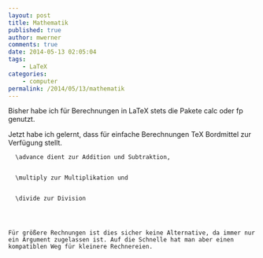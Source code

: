 ```yaml
---
layout: post
title: Mathematik
published: true
author: mwerner
comments: true
date: 2014-05-13 02:05:04
tags:
    - LaTeX
categories:
    - computer
permalink: /2014/05/13/mathematik
---
```


  Bisher habe ich für Berechnungen in LaTeX stets die Pakete calc oder fp genutzt.



  Jetzt habe ich gelernt, dass für einfache Berechnungen TeX Bordmittel zur Verfügung stellt.





  
    
      \advance dient zur Addition und Subtraktion,
    
    
      \multiply zur Multiplikation und
    
    
      \divide zur Division
    
  
  
  
    Für größere Rechnungen ist dies sicher keine Alternative, da immer nur ein Argument zugelassen ist. Auf die Schnelle hat man aber einen kompatiblen Weg für kleinere Rechnereien.
  
